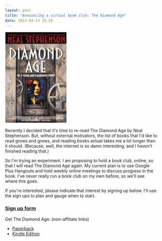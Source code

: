```yaml
---
layout: post
title: "Announcing a virtual book club: The Diamond Age"
date: 2012-04-13 15:29
---
```


![The Diamond Age book cover](/images/The_Diamond_Age.jpg)

Recently I decided that it's time to re-read The Diamond Age by Neal Stephenson. But, without external motivators, the list of books that I'd like to read grows and grows, and reading books actual takes me a lot longer than it should. (Because, well, the internet is so damn interesting, and I haven't finished reading that.)

So I'm trying an experiment. I am proposing to hold a book club, online, so that I will read The Diamond Age again. My current plan is to use Google Plus Hangouts and hold weekly online meetings to discuss progress in the book. I've never really run a book club on my own before, so we'll see where this goes.

If you're interested, please indicate that interest by signing up below. I'll use the sign ups to plan and gauge when to start.

### [Sign up form](https://docs.google.com/spreadsheet/viewform?formkey=dFBBNUJZcUZuX1Q3Uk5VbGRVRVNsQ3c6MQ#gid=0)

<p></p>

Get The Diamond Age: (non-affiliate links)

* [Paperback](http://www.amazon.com/The-Diamond-Age-Illustrated-Spectra/dp/0553380966/)
* [Kindle Edition](http://www.amazon.com/Diamond-Bantam-Spectra-Book-ebook/dp/B000FBJCKI/)
